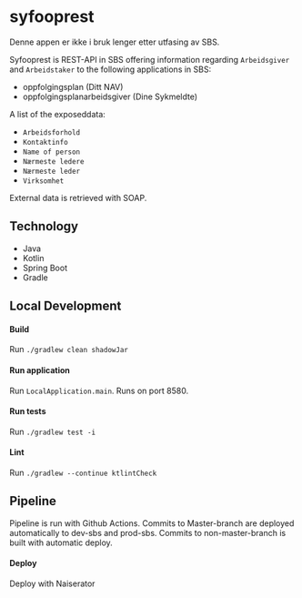 # syfooprest

Denne appen er ikke i bruk lenger etter utfasing av SBS.

Syfooprest is REST-API in SBS offering information regarding `Arbeidsgiver` and `Arbeidstaker`
to the following applications in SBS:
* oppfolgingsplan (Ditt NAV)
* oppfolgingsplanarbeidsgiver (Dine Sykmeldte)

A list of the exposeddata:
* `Arbeidsforhold`
* `Kontaktinfo`
* `Name of person`
* `Nærmeste ledere`
* `Nærmeste leder`
* `Virksomhet`

External data is retrieved with SOAP.

## Technology
* Java
* Kotlin
* Spring Boot
* Gradle

## Local Development

#### Build
Run `./gradlew clean shadowJar`

#### Run application

Run `LocalApplication.main`. Runs on port 8580.

#### Run tests

Run `./gradlew test -i`

#### Lint
Run `./gradlew --continue ktlintCheck`

## Pipeline

Pipeline is run with Github Actions.
Commits to Master-branch are deployed automatically to dev-sbs and prod-sbs.
Commits to non-master-branch is built with automatic deploy.

#### Deploy

Deploy with Naiserator
